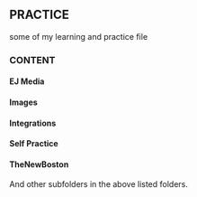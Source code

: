 ## PRACTICE
some of my learning and practice file

### CONTENT
#### EJ Media
#### Images
#### Integrations
#### Self Practice
#### TheNewBoston

And other subfolders in the above listed folders.